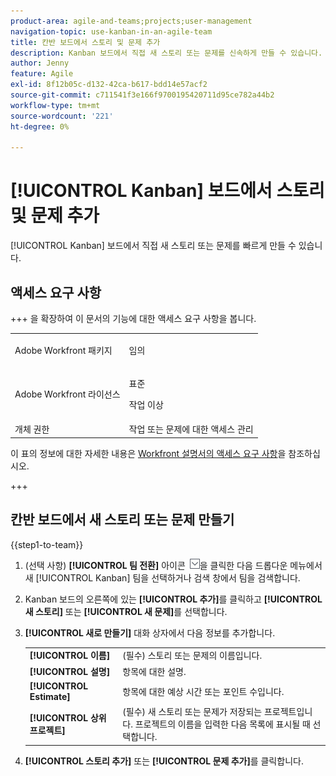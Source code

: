 ```yaml
---
product-area: agile-and-teams;projects;user-management
navigation-topic: use-kanban-in-an-agile-team
title: 칸반 보드에서 스토리 및 문제 추가
description: Kanban 보드에서 직접 새 스토리 또는 문제를 신속하게 만들 수 있습니다.
author: Jenny
feature: Agile
exl-id: 8f12b05c-d132-42ca-b617-bdd14e57acf2
source-git-commit: c711541f3e166f9700195420711d95ce782a44b2
workflow-type: tm+mt
source-wordcount: '221'
ht-degree: 0%

---
```


# [!UICONTROL Kanban] 보드에서 스토리 및 문제 추가

[!UICONTROL Kanban] 보드에서 직접 새 스토리 또는 문제를 빠르게 만들 수 있습니다.

## 액세스 요구 사항

+++ 을 확장하여 이 문서의 기능에 대한 액세스 요구 사항을 봅니다.

<table style="table-layout:auto"> 
 <col> 
 </col> 
 <col> 
 </col> 
 <tbody> 
  <tr> 
   <td role="rowheader">Adobe Workfront 패키지</td> 
   <td> <p>임의</p> </td> 
  </tr> 
  <tr> 
   <td role="rowheader">Adobe Workfront 라이선스</td> 
   <td> <p>표준</p> 
   <p>작업 이상</p> </td> 
  </tr>
  <tr> 
   <td role="rowheader">개체 권한</td> 
   <td>작업 또는 문제에 대한 액세스 관리 </td> 
  </tr> 
 </tbody> 
</table>

이 표의 정보에 대한 자세한 내용은 [Workfront 설명서의 액세스 요구 사항](/help/quicksilver/administration-and-setup/add-users/access-levels-and-object-permissions/access-level-requirements-in-documentation.md)을 참조하십시오.

+++

## 칸반 보드에서 새 스토리 또는 문제 만들기

{{step1-to-team}}

1. (선택 사항) **[!UICONTROL 팀 전환]** 아이콘 ![팀 전환 아이콘](assets/switch-team-icon.png)을 클릭한 다음 드롭다운 메뉴에서 새 [!UICONTROL Kanban] 팀을 선택하거나 검색 창에서 팀을 검색합니다.
1. Kanban 보드의 오른쪽에 있는 **[!UICONTROL 추가]**&#x200B;를 클릭하고 **[!UICONTROL 새 스토리]** 또는 **[!UICONTROL 새 문제]**&#x200B;를 선택합니다.
1. **[!UICONTROL 새로 만들기]** 대화 상자에서 다음 정보를 추가합니다.

   <table style="table-layout:auto">
    <tr>
        <td><strong>[!UICONTROL 이름]</strong></td>
        <td>(필수) 스토리 또는 문제의 이름입니다.</td>
    </tr>
    <tr>
        <td><strong>[!UICONTROL 설명]</strong></td>
        <td>항목에 대한 설명.</td>
    </tr>
    <tr>
        <td><strong>[!UICONTROL Estimate]</strong></td>
        <td>항목에 대한 예상 시간 또는 포인트 수입니다.</td>
    </tr>
    <tr>
        <td><strong>[!UICONTROL 상위 프로젝트]</strong></td>
        <td>(필수) 새 스토리 또는 문제가 저장되는 프로젝트입니다. 프로젝트의 이름을 입력한 다음 목록에 표시될 때 선택합니다.</td>
    </tr>
   </table>

1. **[!UICONTROL 스토리 추가]** 또는 **[!UICONTROL 문제 추가]**&#x200B;를 클릭합니다.
